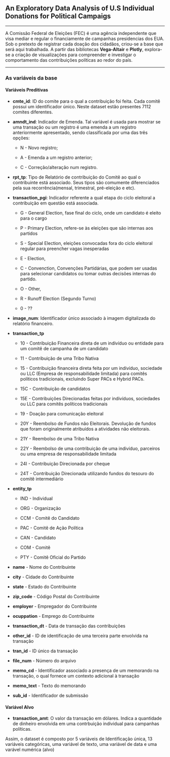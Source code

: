 ## **An Exploratory Data Analysis of U.S Individual Donations for Political Campaigs**


---
A Comissão Federal de Eleições (FEC) é uma agência independente que visa mediar e regular o financiamente de campanhas presidencias dos EUA. Sob o pretexto de registrar cada doação dos cidadãos, criou-se a base que será aqui trabalhada. A partir das bibliotecas **Vega-Altair** e **Plotly**, explora-se a criação de visualizações para compreender e investigar o comportamento das contribuições políticas ao redor do país.


---



### **As variáveis da base**

#### Variáveis Preditivas

* **cmte_id**: ID do comite para o qual a contribuição foi feita. Cada comitê possui um identificador único. Neste dataset estão presentes 7112 comites diferentes.

* **amndt_ind**: Indicador de Emenda. Tal variável é usada para mostrar se uma transação ou um registro é uma emenda a um registro anteriormente apresentado, sendo classificada por uma das três opções:
  * N - Novo registro;

  * A - Emenda a um registro anterior;
  * C - Correção/alteração num registro.

* **rpt_tp**: Tipo de Relatório de contribuição do Comitê ao qual o contribuinte está associado. Seus tipos são comumente diferenciados pela sua recorrência(mensal, trimestral, pré-eleição e etc).

* **transaction_pgi**: Indicador referente a qual etapa do ciclo eleitoral a contribuição em questão está associada.
  *  G - General Election, fase final do ciclo, onde um candidato é eleito para o cargo
  *  P - Primary Election, refere-se às eleições que são internas aos partidos
  *  S - Special Election, eleições convocadas fora do ciclo eleitoral regular para preencher vagas inesperadas
  *  E - Election,
  *  C - Convenction, Convenções Partidárias, que podem ser usadas para selecionar candidatos ou tomar outras decisões internas do partido.
  * O - Other,

  * R - Runoff Election (Segundo Turno)

  * 0 - ??

* **image_num**: Identificador único associado à imagem digitalizada do relatório financeiro.

* **transaction_tp**
  * 10 - Contribuição Financeira direta de um indivíduo ou entidade para um comitê de campanha de um candidato
  * 11 - Contribuição de uma Tribo Nativa
  * 15 - Contribuição financeira direta feita por um indivíduo, sociedade ou LLC (Empresa de responsabilidade limitada) para comitês políticos tradicionais, excluindo Super PACs e Hybrid PACs.
  * 15C - Contribuição de candidatos
  * 15E - Contribuições Direcionadas feitas por indivíduos, sociedades ou LLC para comitês políticos tradicionais
  * 19 - Doação para comunicação eleitoral

  * 20Y - Reembolso de Fundos não Eleitorais. Devolução de fundos que foram originalmente atribuídos a atividades não eleitorais.
  * 21Y - Reembolso de uma Tribo Nativa
  * 22Y - Reembolso de uma contribuição de uma indivíduo, parceiros ou uma empresa de responsabilidade limitada
  * 24I - Contribuição Direcionada por cheque
  * 24T - Contribuição Direcionada utilizando fundos do tesouro do comitê intermediário

* **entity_tp**
  * IND - Individual
  * ORG - Organização
  * CCM - Comitê do Candidato
  * PAC - Comitê de Ação Política
  * CAN - Candidato
  * COM - Comitê

  * PTY - Comitê Oficial do Partido

* **name** - Nome do Contribuinte
* **city** - Cidade do Contribuinte

* **state** - Estado do Contribuinte

* **zip_code** - Código Postal do Contribuinte

* **employer** - Empregador do Contribuinte

* **ocuppation** - Emprego do Contribuinte

* **transaction_dt** - Data de transação das contribuições

* **other_id** - ID de identificação de uma terceira parte envolvida na transação

* **tran_id** - ID único da transação

* **file_num** - Número do arquivo

* **memo_cd** - Identificador associado a presença de um memorando na transação, o qual fornece um contexto adicional à transação

* **memo_text** - Texto do memorando

*  **sub_id** - Identificador de submissão

#### Variável Alvo
* **transaction_amt**: O valor da transação em dólares. Indica a quantidade de dinheiro envolvida em uma contrbuição individual para campanhas políticas.

Assim, o dataset é composto por 5 variáveis de Identificação única, 13 variáveis categóricas, uma variável de texto, uma variável de data e uma varável numérica (alvo)

